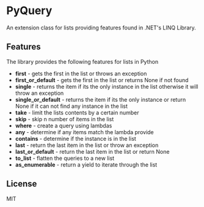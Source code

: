 # PyQuery
An extension class for lists providing features found in .NET's LINQ Library.

## Features
The library provides the following features for lists in Python

* **first** - gets the first in the list or throws an exception
* **first_or_default** - gets the first in the list or returns None if not found
* **single** - returns the item if its the only instance in the list otherwise it will throw an exception
* **single_or_default** - returns the item if its the only instance or return None if it can not find any instance in the list
* **take** - limit the lists contents by a certain number
* **skip** - skip n number of items in the list
* **where** - create a query using lambdas
* **any** - determine if any items match the lambda provide
* **contains** - determine if the instance is in the list
* **last** - return the last item in the list or throw an exception
* **last_or_default** - return the last item in the list or return None
* **to_list** - flatten the queries to a new list
* **as_enumerable** - return a yield to iterate through the list

## License
MIT
